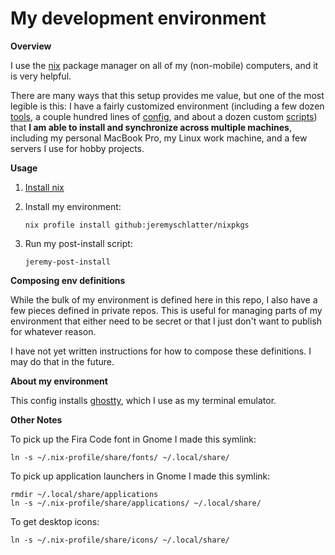 # My development environment

**Overview**

I use the [nix](https://nixos.org/) package manager on all of my (non-mobile) computers, and it is very helpful.

There are many ways that this setup provides me value, but one of the most legible is this: I have a fairly customized environment (including a few dozen [tools](https://github.com/jeremyschlatter/nixpkgs/blob/c97e18297883df763df2326bcf8231d9bcd58f11/flake.nix#L164-L217), a couple hundred lines of [config](config), and about a dozen custom [scripts](scripts)) that **I am able to install and synchronize across multiple machines**, including my personal MacBook Pro, my Linux work machine, and a few servers I use for hobby projects.

**Usage**

1. [Install nix](https://github.com/DeterminateSystems/nix-installer?tab=readme-ov-file#the-determinate-nix-installer)

2. Install my environment:

    `nix profile install github:jeremyschlatter/nixpkgs`
    
3. Run my post-install script:

    `jeremy-post-install`

**Composing env definitions**

While the bulk of my environment is defined here in this repo, I also have a few pieces defined in private repos. This is useful for managing parts of my environment that either need to be secret or that I just don't want to publish for whatever reason.

I have not yet written instructions for how to compose these definitions. I may do that in the future.

**About my environment**

This config installs [ghostty](https://ghostty.org/), which I use as my terminal emulator.

**Other Notes**

To pick up the Fira Code font in Gnome I made this symlink:

    ln -s ~/.nix-profile/share/fonts/ ~/.local/share/

To pick up application launchers in Gnome I made this symlink:

    rmdir ~/.local/share/applications
    ln -s ~/.nix-profile/share/applications/ ~/.local/share/

To get desktop icons:

    ln -s ~/.nix-profile/share/icons/ ~/.local/share/

